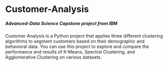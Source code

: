 <h1>Customer-Analysis</h1>
<h5>Advanced-Data Science Capstone project from IBM</h5>

Customer Analysis is a Python project that applies three different clustering algorithms to segment customers based on their demographic and behavioral data. You can use this project to explore and compare the performance and results of K-Means, Spectral Clustering, and Agglomerative Clustering on various datasets. 

